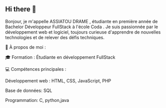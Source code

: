 ## Hi there 👋

Bonjour, je m'appelle ASSIATOU DRAME , étudiante en première année de Bachelor Développeur FullStack à l'école Coda .
Je suis passionnée par le développement web et logiciel, toujours curieuse d'apprendre de nouvelles technologies et de relever des défis techniques.

🚀 À propos de moi :

🎓 Formation : Étudiante en développement FullStack 

💻 Compétences principales :

Développement web : HTML, CSS, JavaScript, PHP

Base de données: SQL

Programmation: C, python,java


<!--
**assya-04/assya-04** is a ✨ _special_ ✨ repository because its `README.md` (this file) appears on your GitHub profile.

Here are some ideas to get you started:

- 🔭 I’m currently working on ...
- 🌱 I’m currently learning ...
- 👯 I’m looking to collaborate on ...
- 🤔 I’m looking for help with ...
- 💬 Ask me about ...
- 📫 How to reach me: ...
- 😄 Pronouns: ...
- ⚡ Fun fact: ...
-->
